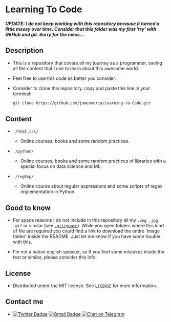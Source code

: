 # Learning To Code

***UPDATE: I do not keep working with this repository because it turned a little messy over time. Consider that this folder was my first 'try' with GitHub and git. Sorry for the mess...***


## Description

- This is a repository that covers all my journey as a programmer, saving all the content that I use to learn about this awesome world.

- Feel free to use this code as better you consider.

- Consider to clone this repository, copy and paste this line in your terminal:
    ```sh
    git clone https://github.com/jamesnoria/Learning-to-Code.git
    ```
## Content

- `./html_css/`

    - Online courses, books and some random practices.

- `./python/`

    - Online courses, books and some random practices of libraries with a special focus on data science and ML.

- `./regExp/`

    - Online course about regular expressions and some scripts of regex implementation in Python.

## Good to know

- For space reasons I do not include in this repository all my `.png .jpg .gif` or similar (see [`.gitignore`](https://github.com/jamesnoria/Learning-to-Code/blob/master/.gitignore)). While you open folders where this kind of file are required you could find a link to download the entire 'image folder' inside the README. Just let me know If you have some trouble with this. 

- I'm not a native english speaker, so If you find some mistakes inside the text or similar, please consider this info.

## License

- Distributed under the MIT license. See [`LICENSE`](https://github.com/jamesnoria/Learning-to-Code/blob/master/LICENSE) for more information.

## Contact me

- [![Twitter Badge](https://img.shields.io/badge/-James_Noria-1ca0f1?style=flat-square&logo=twitter&logoColor=white&link=https://twitter.com/jamesnoria)](https://twitter.com/jamesnoria) [![Gmail Badge](https://img.shields.io/badge/-jamesnoria@gmail.com-c14438?style=flat-square&logo=Gmail&logoColor=white&link=mailto:jamesnoria@gmail.com)](mailto:jamesnoria@gmail.com) [![Chat on Telegram](https://img.shields.io/badge/Chat%20on-Telegram-brightgreen.svg)](https://t.me/jamesnoria) 
